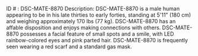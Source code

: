 ID # : DSC-MATE-8870
Description: DSC-MATE-8870 is a male human appearing to be in his late thirties to early forties, standing at 5'11" (180 cm) and weighing approximately 170 lbs (77 kg). DSC-MATE-8870 has an affable disposition and enjoys making connections with others. DSC-MATE-8870 possesses a facial feature of small spots and a smile, with LED rainbow-colored eyes and pink parted hair. DSC-MATE-8870 is frequently seen wearing a red scarf and a standard gas mask.